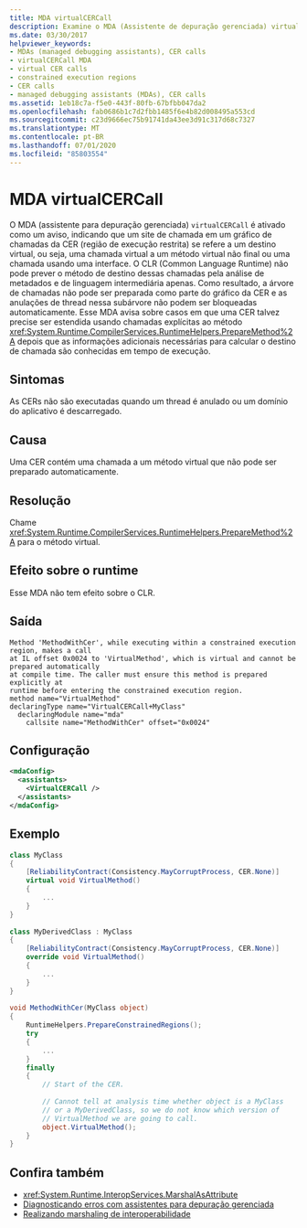 ```yaml
---
title: MDA virtualCERCall
description: Examine o MDA (Assistente de depuração gerenciada) virtualCERCall, que é invocado se uma CER contém uma chamada para um método virtual que não pode ser preparado automaticamente.
ms.date: 03/30/2017
helpviewer_keywords:
- MDAs (managed debugging assistants), CER calls
- virtualCERCall MDA
- virtual CER calls
- constrained execution regions
- CER calls
- managed debugging assistants (MDAs), CER calls
ms.assetid: 1eb18c7a-f5e0-443f-80fb-67bfbb047da2
ms.openlocfilehash: fab0686b1c7d2fbb1485f6e4b82d008495a553cd
ms.sourcegitcommit: c23d9666ec75b91741da43ee3d91c317d68c7327
ms.translationtype: MT
ms.contentlocale: pt-BR
ms.lasthandoff: 07/01/2020
ms.locfileid: "85803554"
---
```

# <a name="virtualcercall-mda"></a>MDA virtualCERCall
O MDA (assistente para depuração gerenciada) `virtualCERCall` é ativado como um aviso, indicando que um site de chamada em um gráfico de chamadas da CER (região de execução restrita) se refere a um destino virtual, ou seja, uma chamada virtual a um método virtual não final ou uma chamada usando uma interface. O CLR (Common Language Runtime) não pode prever o método de destino dessas chamadas pela análise de metadados e de linguagem intermediária apenas. Como resultado, a árvore de chamadas não pode ser preparada como parte do gráfico da CER e as anulações de thread nessa subárvore não podem ser bloqueadas automaticamente. Esse MDA avisa sobre casos em que uma CER talvez precise ser estendida usando chamadas explícitas ao método <xref:System.Runtime.CompilerServices.RuntimeHelpers.PrepareMethod%2A> depois que as informações adicionais necessárias para calcular o destino de chamada são conhecidas em tempo de execução.  
  
## <a name="symptoms"></a>Sintomas  
 As CERs não são executadas quando um thread é anulado ou um domínio do aplicativo é descarregado.  
  
## <a name="cause"></a>Causa  
 Uma CER contém uma chamada a um método virtual que não pode ser preparado automaticamente.  
  
## <a name="resolution"></a>Resolução  
 Chame <xref:System.Runtime.CompilerServices.RuntimeHelpers.PrepareMethod%2A> para o método virtual.  
  
## <a name="effect-on-the-runtime"></a>Efeito sobre o runtime  
 Esse MDA não tem efeito sobre o CLR.  
  
## <a name="output"></a>Saída  
  
```output
Method 'MethodWithCer', while executing within a constrained execution region, makes a call  
at IL offset 0x0024 to 'VirtualMethod', which is virtual and cannot be prepared automatically  
at compile time. The caller must ensure this method is prepared explicitly at  
runtime before entering the constrained execution region.  
method name="VirtualMethod"  
declaringType name="VirtualCERCall+MyClass"  
  declaringModule name="mda"  
    callsite name="MethodWithCer" offset="0x0024"  
```  
  
## <a name="configuration"></a>Configuração  
  
```xml  
<mdaConfig>  
  <assistants>  
    <VirtualCERCall />  
  </assistants>  
</mdaConfig>  
```  
  
## <a name="example"></a>Exemplo  
  
```csharp
class MyClass  
{  
    [ReliabilityContract(Consistency.MayCorruptProcess, CER.None)]  
    virtual void VirtualMethod()  
    {  
        ...  
    }  
}  
  
class MyDerivedClass : MyClass  
{  
    [ReliabilityContract(Consistency.MayCorruptProcess, CER.None)]  
    override void VirtualMethod()  
    {  
        ...  
    }  
}  
  
void MethodWithCer(MyClass object)  
{  
    RuntimeHelpers.PrepareConstrainedRegions();  
    try  
    {  
        ...  
    }  
    finally  
    {  
        // Start of the CER.  
  
        // Cannot tell at analysis time whether object is a MyClass  
        // or a MyDerivedClass, so we do not know which version of
        // VirtualMethod we are going to call.  
        object.VirtualMethod();  
    }  
}  
```  
  
## <a name="see-also"></a>Confira também

- <xref:System.Runtime.InteropServices.MarshalAsAttribute>
- [Diagnosticando erros com assistentes para depuração gerenciada](diagnosing-errors-with-managed-debugging-assistants.md)
- [Realizando marshaling de interoperabilidade](../interop/interop-marshaling.md)
